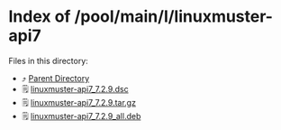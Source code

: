 
# Index of /pool/main/l/linuxmuster-api7
Files in this directory:
- ⤴ [Parent Directory](../)
- 🗒 [linuxmuster-api7_7.2.9.dsc](linuxmuster-api7_7.2.9.dsc)
- 🗒 [linuxmuster-api7_7.2.9.tar.gz](linuxmuster-api7_7.2.9.tar.gz)
- 🗒 [linuxmuster-api7_7.2.9_all.deb](linuxmuster-api7_7.2.9_all.deb)

